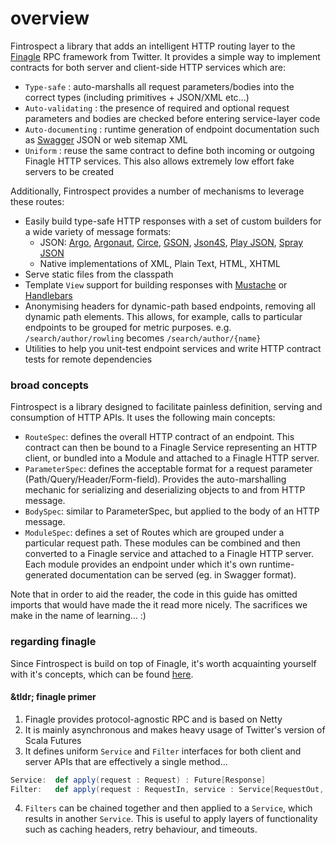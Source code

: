 # overview

Fintrospect a library that adds an intelligent HTTP routing layer to the 
<a href="http://twitter.github.io/finagle/" target="_top">Finagle</a> RPC framework from Twitter. It provides a simple way to 
implement contracts for both server and client-side HTTP services which are:

- ```Type-safe``` : auto-marshalls all request parameters/bodies into the correct types (including primitives + JSON/XML etc...)
- ```Auto-validating``` : the presence of required and optional request parameters and bodies are checked before entering service-layer code
- ```Auto-documenting``` : runtime generation of endpoint documentation such as <a href="http://swagger.io/" target="_top">Swagger</a> JSON or web sitemap XML
- ```Uniform``` : reuse the same contract to define both incoming or outgoing Finagle HTTP services. This also allows extremely low effort fake servers to be created

Additionally, Fintrospect provides a number of mechanisms to leverage these routes:

- Easily build type-safe HTTP responses with a set of custom builders for a wide variety of message formats:
  - JSON: <a href="http://argo.sourceforge.net/" target="_top">Argo</a>, <a href="http://argonaut.io/" target="_top">Argonaut</a>, <a href="https://github.com/travisbrown/circe" target="_top">Circe</a>, <a href="https://github.com/google/gson" 
  target="_top">GSON</a>, <a href="http://json4s.org/" target="_top">Json4S</a>, <a href="https://github.com/google/gson" target="_top">Play JSON</a>, <a href="https://github.com/google/gson" target="_top">Spray JSON</a>
  - Native implementations of XML, Plain Text, HTML, XHTML
- Serve static files from the classpath
- Template ```View``` support for building responses with <a href="http://mustache.github.io/" target="_top">Mustache</a> or <a href="http://handlebarsjs.com" target="_top">Handlebars</a>
- Anonymising headers for dynamic-path based endpoints, removing all dynamic path elements. This allows, for example, calls to particular endpoints to be grouped for metric purposes. e.g. 
```/search/author/rowling``` becomes ```/search/author/{name}```
- Utilities to help you unit-test endpoint services and write HTTP contract tests for remote dependencies 

### broad concepts

Fintrospect is a library designed to facilitate painless definition, serving and consumption of HTTP APIs. It uses the following main concepts:

- ```RouteSpec```: defines the overall HTTP contract of an endpoint. This contract can then be bound to a Finagle Service representing an HTTP client, or bundled into a Module and attached to a Finagle HTTP server.
- ```ParameterSpec```: defines the acceptable format for a request parameter (Path/Query/Header/Form-field). Provides the auto-marshalling mechanic for serializing and deserializing objects to and from HTTP message.
- ```BodySpec```: similar to ParameterSpec, but applied to the body of an HTTP message.
- ```ModuleSpec```: defines a set of Routes which are grouped under a particular request path. These modules can be combined and then converted to a Finagle service and attached to a Finagle HTTP server. Each module provides an 
endpoint under which it's own runtime-generated documentation can be served (eg. in Swagger format).

Note that in order to aid the reader, the code in this guide has omitted imports that would have made the it read more nicely. The sacrifices we make in the name of learning... :)

### regarding finagle
Since Fintrospect is build on top of Finagle, it's worth acquainting yourself with it's concepts, which can be found <a target="_top" href="http://twitter.github.io/finagle/guide" target="_top">here</a>. 

#### &tldr; finagle primer

1. Finagle provides protocol-agnostic RPC and is based on Netty
2. It is mainly asynchronous and makes heavy usage of Twitter's version of Scala Futures
3. It defines uniform ```Service``` and ```Filter``` interfaces for both client and server APIs that are effectively a single method...
```scala
Service:  def apply(request : Request) : Future[Response]
Filter:   def apply(request : RequestIn, service : Service[RequestOut, ResponseIn]) : Future[ResponseOut]
```
4. ```Filters``` can be chained together and then applied to a ```Service```, which results in another ```Service```. This is useful to 
apply layers of functionality such as caching headers, retry behaviour, and timeouts.
